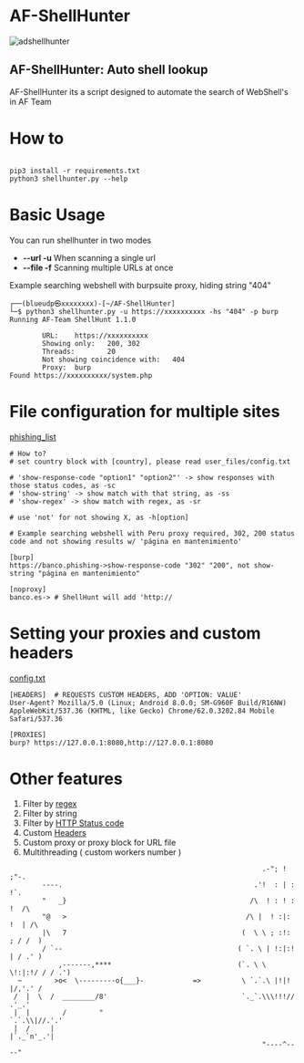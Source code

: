 # AF-ShellHunter

![adshellhunter](https://user-images.githubusercontent.com/41192980/133873080-1cf088a6-f401-4e01-8171-b28898206e1a.png)
## AF-ShellHunter: Auto shell lookup

 AF-ShellHunter its a script designed to automate the search of WebShell's in AF Team
 
 # How to
 
 ```
 
 pip3 install -r requirements.txt
 python3 shellhunter.py --help
 
 ```

# Basic Usage

You can run shellhunter in two modes
* **--url -u** When scanning a single url
* **--file -f** Scanning multiple URLs at once

 Example searching webshell with burpsuite proxy, hiding string "404"
```
┌──(blueudp㉿xxxxxxxx)-[~/AF-ShellHunter]
└─$ python3 shellhunter.py -u https://xxxxxxxxxx -hs "404" -p burp                                                                                             
Running AF-Team ShellHunt 1.1.0

        URL:    https://xxxxxxxxxx
        Showing only:   200, 302
        Threads:        20
        Not showing coincidence with:   404
        Proxy:  burp
Found https://xxxxxxxxxx/system.php

```

# File configuration for multiple sites

[phishing_list](user_files/phishing_list.txt)

```
# How to?
# set country block with [country], please read user_files/config.txt

# 'show-response-code "option1" "option2"' -> show responses with those status codes, as -sc
# 'show-string' -> show match with that string, as -ss
# 'show-regex' -> show match with regex, as -sr

# use 'not' for not showing X, as -h[option]

# Example searching webshell with Peru proxy required, 302, 200 status code and not showing results w/ 'página en mantenimiento'

[burp]
https://banco.phishing->show-response-code "302" "200", not show-string "página en mantenimiento"

[noproxy]
banco.es-> # ShellHunt will add 'http://
```
# Setting your proxies and custom headers

[config.txt](user_files/config.txt)
```
[HEADERS]  # REQUESTS CUSTOM HEADERS, ADD 'OPTION: VALUE'
User-Agent? Mozilla/5.0 (Linux; Android 8.0.0; SM-G960F Build/R16NW) AppleWebKit/537.36 (KHTML, like Gecko) Chrome/62.0.3202.84 Mobile Safari/537.36

[PROXIES]
burp? https://127.0.0.1:8080,http://127.0.0.1:8080
```

# Other features

1. Filter by [regex](https://regex101.com/)
2. Filter by string
3. Filter by [HTTP Status code](https://developer.mozilla.org/es/docs/Web/HTTP/Status)
4. Custom [Headers](https://developer.mozilla.org/es/docs/Web/HTTP/Headers)
5. Custom proxy or proxy block for URL file
6. Multithreading ( custom workers number )
```
                                                              .-"; ! ;"-.
        ----.                                               .'!  : | :  !`.
        "   _}                                             /\  ! : ! : !  /\
        "@   >                                            /\ |  ! :|: !  | /\
        |\   7                                           (  \ \ ; :!: ; / /  )
        / `--                                           ( `. \ | !:|:! | / .' )
            ,-------,****                               (`. \ \ \!:|:!/ / / .')
  ~        >o<  \---------o{___}-            =>          \ `.`.\ |!|! |/,'.' /
 /  |  \  /  ________/8'                                 `._`.\\\!!!// .'_.'
 |  |        /        "                                      `.`.\\|//.'.'
 |  /     |                                                   |`._`n'_.'|
                                                              "----^----"
```
